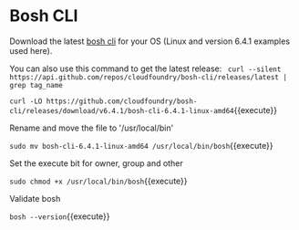 Bosh CLI
========

Download the latest [bosh cli](https://github.com/cloudfoundry/bosh-cli/releases/) for your OS (Linux and version 6.4.1 examples used here).

You can also use this command to get the latest release:
` curl --silent https://api.github.com/repos/cloudfoundry/bosh-cli/releases/latest | grep tag_name`

`curl -LO https://github.com/cloudfoundry/bosh-cli/releases/download/v6.4.1/bosh-cli-6.4.1-linux-amd64`{{execute}}

Rename and move the file to '/usr/local/bin'

`sudo mv bosh-cli-6.4.1-linux-amd64 /usr/local/bin/bosh`{{execute}}

Set the execute bit for owner, group and other

`sudo chmod +x /usr/local/bin/bosh`{{execute}}

Validate bosh

`bosh --version`{{execute}}